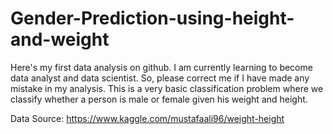# Gender-Prediction-using-height-and-weight
Here's my first data analysis on github. I am currently learning to become data analyst and data scientist. So, please correct me if I have made any mistake in my analysis.
This is a very basic classification problem where we classify whether a person is male or female given his weight and height.

Data Source: https://www.kaggle.com/mustafaali96/weight-height
